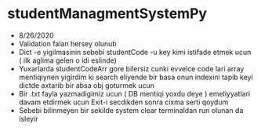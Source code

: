 # studentManagmentSystemPy

 - 8/26/2020
 - Validation falan hersey olunub
 - Dict -e yigilmasinin sebebi studentCode -u key kimi istifade etmek ucun ( ilk aglima gelen o idi eslinde)
 - Yuxarlarda studentCodeArr gore bilersiz cunki evvelce code lari array mentiqiynen yigirdim ki search eliyende bir basa onun indexini tapib keyi dictde axtarib bir absa obj goturmek ucun
 - Bir .txt fayla yazmadigimiz ucun ( DB mentiqi yoxdu deye ) emeliyyatlari davam etdirmek ucun Exit-i secdikden sonra cixma serti qoydum
 - Sebebi bilinmeyen bir sekilde system clear terminaldan run olunan da isleyir 
